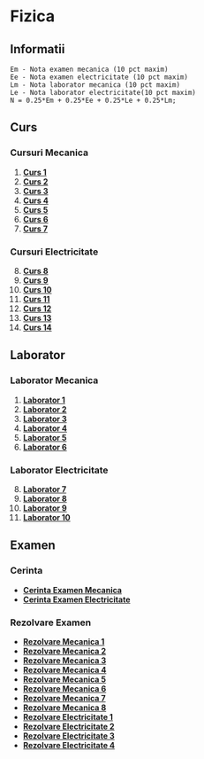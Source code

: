 # Fizica
## Informatii

    Em - Nota examen mecanica (10 pct maxim)
    Ee - Nota examen electricitate (10 pct maxim)
    Lm - Nota laborator mecanica (10 pct maxim)
    Le - Nota laborator electricitate(10 pct maxim)
    N = 0.25*Em + 0.25*Ee + 0.25*Le + 0.25*Lm;

## Curs
### Cursuri Mecanica
 1. [**Curs 1**](https://github.com/Mach3tryhard/FMI-CTI/blob/main/Anul1/Fizica/S1FIZ%20Curs/Mecanica/Cursiv/Curs1Fizica.pdf)
 2. [**Curs 2**](https://github.com/Mach3tryhard/FMI-CTI/blob/main/Anul1/Fizica/S1FIZ%20Curs/Mecanica/Cursiv/Curs2Fizica.pdf)
 3. [**Curs 3**](https://github.com/Mach3tryhard/FMI-CTI/blob/main/Anul1/Fizica/S1FIZ%20Curs/Mecanica/Cursiv/Curs3Fizica.pdf)
 4. [**Curs 4**](https://github.com/Mach3tryhard/FMI-CTI/blob/main/Anul1/Fizica/S1FIZ%20Curs/Mecanica/Cursiv/Curs4Fizica.pdf)
 5. [**Curs 5**](https://github.com/Mach3tryhard/FMI-CTI/blob/main/Anul1/Fizica/S1FIZ%20Curs/Mecanica/Cursiv/Curs5Fizica.pdf)
 6. [**Curs 6**](https://github.com/Mach3tryhard/FMI-CTI/blob/main/Anul1/Fizica/S1FIZ%20Curs/Mecanica/Cursiv/Curs6Fizica.pdf)
 7. [**Curs 7**](https://github.com/Mach3tryhard/FMI-CTI/blob/main/Anul1/Fizica/S1FIZ%20Curs/Mecanica/Cursiv/Curs7Fizica.pdf)
### Cursuri Electricitate
 8. [**Curs 8**](https://github.com/Mach3tryhard/FMI-CTI/blob/main/Anul1/Fizica/S1FIZ%20Curs/Electricitate/CursElectricitate1.pdf)
 9. [**Curs 9**](https://github.com/Mach3tryhard/FMI-CTI/blob/main/Anul1/Fizica/S1FIZ%20Curs/Electricitate/CursElectricitate2.pdf)
 10. [**Curs 10**](https://github.com/Mach3tryhard/FMI-CTI/blob/main/Anul1/Fizica/S1FIZ%20Curs/Electricitate/CursElectricitate3.pdf)
 11. [**Curs 11**](https://github.com/Mach3tryhard/FMI-CTI/blob/main/Anul1/Fizica/S1FIZ%20Curs/Electricitate/CursElectricitate4.pdf)
 12. [**Curs 12**](https://github.com/Mach3tryhard/FMI-CTI/blob/main/Anul1/Fizica/S1FIZ%20Curs/Electricitate/CursElectricitate5.pdf)
 13. [**Curs 13**](https://github.com/Mach3tryhard/FMI-CTI/blob/main/Anul1/Fizica/S1FIZ%20Curs/Electricitate/CursElectricitate6.pdf)
 14. [**Curs 14**](https://github.com/Mach3tryhard/FMI-CTI/blob/main/Anul1/Fizica/S1FIZ%20Curs/Electricitate/CursElectricitate7.pdf)

## Laborator
### Laborator Mecanica
 1. [**Laborator 1**](https://github.com/Mach3tryhard/FMI-CTI/blob/main/Anul1/Fizica/S1FIZ%20Laborator/Mecanica/Saptamana1/Lab1Mecanica.pdf)
 2. [**Laborator 2**](https://github.com/Mach3tryhard/FMI-CTI/blob/main/Anul1/Fizica/S1FIZ%20Laborator/Mecanica/Saptamana2/Lab2Mecanica.pdf)
 3. [**Laborator 3**](https://github.com/Mach3tryhard/FMI-CTI/blob/main/Anul1/Fizica/S1FIZ%20Laborator/Mecanica/Saptamana3/Lab3Mecanica.pdf)
 4. [**Laborator 4**](https://github.com/Mach3tryhard/FMI-CTI/blob/main/Anul1/Fizica/S1FIZ%20Laborator/Mecanica/Saptamana4/Lab4Mecanica.pdf)
 5. [**Laborator 5**](https://github.com/Mach3tryhard/FMI-CTI/blob/main/Anul1/Fizica/S1FIZ%20Laborator/Mecanica/Saptamana5/Lab5Mecanica.pdf)
 6. [**Laborator 6**](https://github.com/Mach3tryhard/FMI-CTI/blob/main/Anul1/Fizica/S1FIZ%20Laborator/Mecanica/Saptamana6/Lab6Mecanica.pdf)
### Laborator Electricitate
 8. [**Laborator 7**](https://github.com/Mach3tryhard/FMI-CTI/blob/main/Anul1/Fizica/S1FIZ%20Laborator/Electricitate/Saptamana8/Lab1.pdf)
 9. [**Laborator 8**](https://github.com/Mach3tryhard/FMI-CTI/blob/main/Anul1/Fizica/S1FIZ%20Laborator/Electricitate/Saptamana9/Lab2.pdf)
 10. [**Laborator 9**](https://github.com/Mach3tryhard/FMI-CTI/blob/main/Anul1/Fizica/S1FIZ%20Laborator/Electricitate/SaptamanaB/lab4.pdf)
 11. [**Laborator 10**](https://github.com/Mach3tryhard/FMI-CTI/blob/main/Anul1/Fizica/S1FIZ%20Laborator/Electricitate/SaptamanaC/Lab5.pdf)

## Examen
### Cerinta
 - [**Cerinta Examen Mecanica**](https://github.com/Mach3tryhard/FMI-CTI/blob/main/Anul1/Fizica/S1FIZ%20Examen/Mecanica/Cerinta/CerintaExamen.pdf)
 - [**Cerinta Examen Electricitate**](https://github.com/Mach3tryhard/FMI-CTI/blob/main/Anul1/Fizica/S1FIZ%20Examen/Electricitate/Cerinta/ExamenElectricitate1.pdf)
### Rezolvare Examen
 - [**Rezolvare Mecanica 1**](https://github.com/Mach3tryhard/FMI-CTI/blob/main/Anul1/Fizica/S1FIZ%20Examen/Mecanica/NC1-OLA.pdf)
 - [**Rezolvare Mecanica 2**](https://github.com/Mach3tryhard/FMI-CTI/blob/main/Anul1/Fizica/S1FIZ%20Examen/Mecanica/NC2-Oscilatii%20paralele%20batai.pdf)
 - [**Rezolvare Mecanica 3**](https://github.com/Mach3tryhard/FMI-CTI/blob/main/Anul1/Fizica/S1FIZ%20Examen/Mecanica/NC3-Oscilatii%20perpendiculare.pdf)
 - [**Rezolvare Mecanica 4**](https://github.com/Mach3tryhard/FMI-CTI/blob/main/Anul1/Fizica/S1FIZ%20Examen/Mecanica/NC4-Oscilatii%20cuplate.pdf)
 - [**Rezolvare Mecanica 5**](https://github.com/Mach3tryhard/FMI-CTI/blob/main/Anul1/Fizica/S1FIZ%20Examen/Mecanica/NC5-Oscilatii%20amortizate.pdf)
 - [**Rezolvare Mecanica 6**](https://github.com/Mach3tryhard/FMI-CTI/blob/main/Anul1/Fizica/S1FIZ%20Examen/Mecanica/NC6-Oscilatii%20fortate.pdf)
 - [**Rezolvare Mecanica 7**](https://github.com/Mach3tryhard/FMI-CTI/blob/main/Anul1/Fizica/S1FIZ%20Examen/Mecanica/NC7-Putere%20activa-reactiva.pdf)
 - [**Rezolvare Mecanica 8**](https://github.com/Mach3tryhard/FMI-CTI/blob/main/Anul1/Fizica/S1FIZ%20Examen/Mecanica/NC8-Unde%20sonore.pdf)
 - [**Rezolvare Electricitate 1**](https://github.com/Mach3tryhard/FMI-CTI/blob/main/Anul1/Fizica/S1FIZ%20Examen/Electricitate/Problema1.jpeg)
 - [**Rezolvare Electricitate 2**](https://github.com/Mach3tryhard/FMI-CTI/blob/main/Anul1/Fizica/S1FIZ%20Examen/Electricitate/Problema2.jpeg)
 - [**Rezolvare Electricitate 3**](https://github.com/Mach3tryhard/FMI-CTI/blob/main/Anul1/Fizica/S1FIZ%20Examen/Electricitate/Problema3.jpeg)
 - [**Rezolvare Electricitate 4**](https://github.com/Mach3tryhard/FMI-CTI/blob/main/Anul1/Fizica/S1FIZ%20Examen/Electricitate/Problema4.jpeg)
